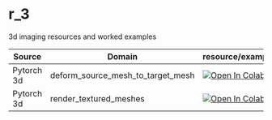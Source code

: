 # r_3
3d imaging resources and worked examples


| Source |Domain | resource/example|
|-|-|-|
|Pytorch 3d |deform_source_mesh_to_target_mesh|[![Open In Colab](https://colab.research.google.com/assets/colab-badge.svg)](https://colab.research.google.com/drive/1dR2XoFZz33fO6B8khJlzUFgNupXKtzA5?usp=sharing)|
|Pytorch 3d |render_textured_meshes|[![Open In Colab](https://colab.research.google.com/assets/colab-badge.svg)](https://colab.research.google.com/drive/1qZfj7YljT4Lp-MEViQUXogOCHRy2_lnc?usp=sharing)|
